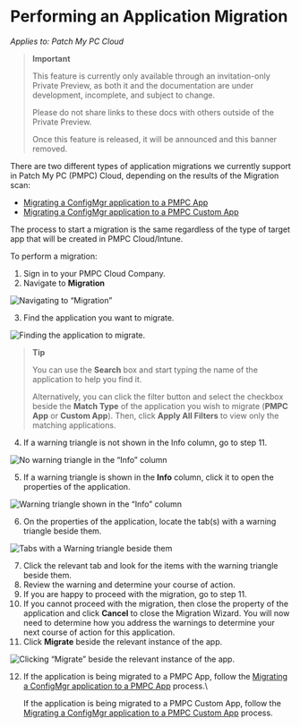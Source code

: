 # Performing an Application Migration

_Applies to: Patch My PC Cloud_

> **Important**
>
> This feature is currently only available through an invitation-only Private Preview, as both it and the documentation are under development, incomplete, and subject to change.
>
> Please do not share links to these docs with others outside of the Private Preview.
>
> Once this feature is released, it will be announced and this banner removed.

There are two different types of application migrations we currently support in Patch My PC (PMPC) Cloud, depending on the results of the Migration scan:

* [Migrating a ConfigMgr application to a PMPC App](migrating-a-configmgr-application-to-a-pmpc-app.md)
* [Migrating a ConfigMgr application to a PMPC Custom App](migrating-a-configmgr-application-to-a-pmpc-custom-app.md)

The process to start a migration is the same regardless of the type of target app that will be created in PMPC Cloud/Intune.

To perform a migration:

1. Sign in to your PMPC Cloud Company.
2. Navigate to **Migration**

![Navigating to “Migration”](../../../.gitbook/assets/image-\(14\).png)

3. Find the application you want to migrate.

![Finding the application to migrate.](../../../.gitbook/assets/image-\(15\).png)

> **Tip**
>
> You can use the **Search** box and start typing the name of the application to help you find it.
>
> Alternatively, you can click the filter button and select the checkbox beside the **Match Type** of the application you wish to migrate (**PMPC App** or **Custom App**). Then, click **Apply All Filters** to view only the matching applications.

4. If a warning triangle is not shown in the Info column, go to step 11.

![No warning triangle in the “Info” column](../../../.gitbook/assets/image-\(16\).png)

5. If a warning triangle is shown in the **Info** column, click it to open the properties of the application.

![Warning triangle shown in the “Info” column](../../../.gitbook/assets/image-\(2715\).png)

6. On the properties of the application, locate the tab(s) with a warning triangle beside them.

![Tabs with a Warning triangle beside them](../../../.gitbook/assets/image-\(2716\).png)

7. Click the relevant tab and look for the items with the warning triangle beside them.
8. Review the warning and determine your course of action.
9. If you are happy to proceed with the migration, go to step 11.
10. If you cannot proceed with the migration, then close the property of the application and click **Cancel** to close the Migration Wizard. You will now need to determine how you address the warnings to determine your next course of action for this application.
11. Click **Migrate** beside the relevant instance of the app.

![Clicking “Migrate” beside the relevant instance of the app.](../../../.gitbook/assets/image-\(2717\).png)

12. If the application is being migrated to a PMPC App, follow the [Migrating a ConfigMgr application to a PMPC App](migrating-a-configmgr-application-to-a-pmpc-app.md) process.\\

    If the application is being migrated to a PMPC Custom App, follow the [Migrating a ConfigMgr application to a PMPC Custom App](migrating-a-configmgr-application-to-a-pmpc-custom-app.md) process.
